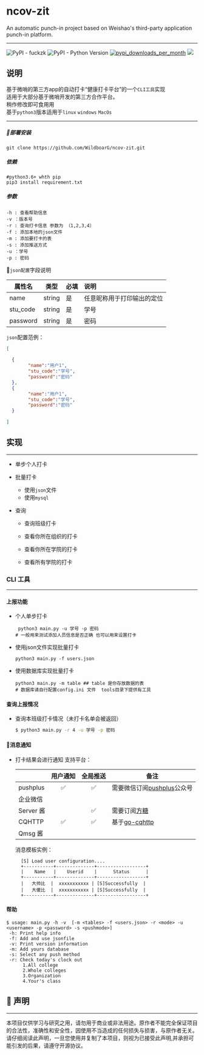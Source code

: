 # ncov-zit

An automatic punch-in project based on Weishao's third-party application punch-in platform.

---

![PyPI - fuckzk](https://img.shields.io/pypi/wheel/fuckzk?label=fuckzk) ![PyPI - Python Version](https://img.shields.io/pypi/pyversions/fuckzk)  [![pypi_downloads_per_month](https://img.shields.io/pypi/dm/fuckzk)](https://pypi.org/project/fuckzk)  ![](https://img.shields.io/badge/License-MIT-reightgreen.svg) 



## 说明

基于微哨的第三方app的自动打卡“健康打卡平台”的一个`CLI工具`实现 \
适用于大部分基于微哨开发的第三方合作平台。\
稍作修改即可食用用 \
基于`python3`版本适用于`linux` `windows` `MacOs`

---

##### 🚀部署安装

```shell
git clone https://github.com/WildboarG/ncov-zit.git
```

##### 依赖

```shell
#python3.6+ whth pip
pip3 install requirement.txt
```

##### 参数

```python3
-h : 查看帮助信息
-v ：版本号
-r : 查询打卡信息 参数为 （1,2,3,4）
-f : 添加本地的json文件
-m : 添加要打卡的表
-s : 添加推送方式 
-u ：学号
-p : 密码
```

🔏`json配置`字段说明

| 属性名 |  类型  | 必填 | 说明 |
|--------|-------|------|:-----|
|name|string|是|任意昵称用于打印输出的定位|
|stu_code|string|是|学号|
|password|string|是|密码|

`json`配置范例：
```json
[
    
  {
		"name":"用户1",
		"stu_code":"学号",
		"password":"密码"
  },
  {
		"name":"用户1",
		"stu_code":"学号",
		"password":"密码"
  }
    
]
```


## 实现

---

* 单步个人打卡

* 批量打卡

  * 使用`json`文件
  * 使用`mysql`

* 查询

  * 查询班级打卡

  * 查看你所在组织的打卡

  * 查看你所在学院的打卡

  * 查看所有学院的打卡

    

### CLI 工具

---

#### 上报功能

- 个人单步打卡

  ```shell
   python3 main.py -u 学号 -p 密码
  # 一般用来测试添加人员信息是否正确 也可以用来设置打卡
  ```

  

- 使用json文件实现批量打卡

  ```shell
  python3 main.py -f users.json
  ```

  

- 使用数据库实现批量打卡

  ```shell
  python3 main.py -m table ## table 是你存放数据的表
  # 数据库请自行配置config.ini 文件  tools目录下提供有工具
  ```

  

#### 查询上报情况

* 查询本班级打卡情况（未打卡名单会被返回）

  ```bash
  $ python3 main.py -r 4 -u 学号 -p 密码
  ```

  
#### 🔔消息通知
* 打卡结果会进行通知
  支持平台：
  
  ||用户通知|全局推送|备注|
  |---|:-:|:-:|---|
  |pushplus|✅|✅|需要微信订阅[pushplus](https://www.pushplus.plus/)公众号|
  |企业微信||||
  |Server 酱||✅|需要订阅[方糖](https://sct.ftqq.com/upgrade?fr=sc)|
   |CQHTTP|✅|✅|基于[go-cqhttp](https://github.com/Mrs4s/go-cqhttp)|
  |Qmsg 酱||||
  
  消息模板实例：
  ```text
    [S] Load user configuration....
    +-----------+--------------+------------------+
    |    Name   |    Userid    |      Status      |
    +-----------+--------------+------------------+
    |   大帅比  |  xxxxxxxxxxx | [S]Successfully  |
    |   大傻比  |  xxxxxxxxxxx | [S]Successfully  |
    +-----------+--------------+------------------+
  ```
  
  

#### 帮助

```shell
$ usage: main.py -h -v  [-m <tables> -f <users.json> -r <mode> -u <username> -p <password> -s <pushmode>]
 -h: Print help info
 -f: Add and use jsonfile
 -v: Print version information
 -m: Add yours database
 -s: Select any push method
 -r: Check today's clock out
      1.All college
      2.Whole colleges
      3.Organization
      4.Your's class
```

## 📜 声明
---
本项目仅供学习与研究之用，请勿用于商业或非法用途。原作者不能完全保证项目的合法性，准确性和安全性，因使用不当造成的任何损失与损害，与原作者无关。请仔细阅读此声明，一旦您使用并复制了本项目，则视为已接受此声明,并承担可能引发的后果，请遵守开源协议。
